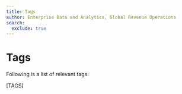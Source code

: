 ```yaml
---
title: Tags
author: Enterprise Data and Analytics, Global Revenue Operations
search:
  exclude: true
---
```



# Tags

Following is a list of relevant tags:

[TAGS]
